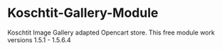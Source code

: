 Koschtit-Gallery-Module
=======================

Koschtit Image Gallery adapted Opencart store. This free module work versions 1.5.1 - 1.5.6.4
